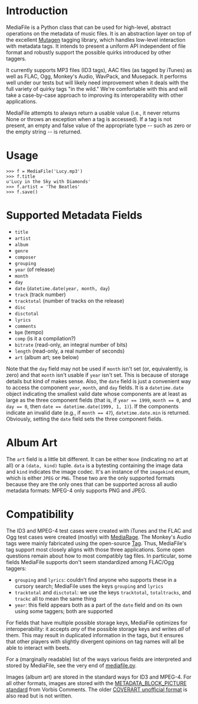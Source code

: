 # Introduction #

MediaFile is a Python class that can be used for high-level, abstract operations on the metadata of music files. It is an abstraction layer on top of the excellent [Mutagen](http://www.sacredchao.net/quodlibet/wiki/Development/Mutagen) tagging library, which handles low-level interaction with metadata tags. It intends to present a uniform API independent of file format and robustly support the possible quirks introduced by other taggers.

It currently supports MP3 files (ID3 tags), AAC files (as tagged by iTunes) as well as FLAC, Ogg, Monkey's Audio, WavPack, and Musepack. It performs well under our tests but will likely need improvement when it deals with the full variety of quirky tags "in the wild." We're comfortable with this and will take a case-by-case approach to improving its interoperability with other applications.

MediaFile attempts to always return a usable value (i.e., it never returns None or throws an exception when a tag is accessed). If a tag is not present, an empty and false value of the appropriate type -- such as zero or the empty string -- is returned.

# Usage #

```
>>> f = MediaFile('Lucy.mp3')
>>> f.title
u'Lucy in the Sky with Diamonds'
>>> f.artist = 'The Beatles'
>>> f.save()
```

# Supported Metadata Fields #

  * `title`
  * `artist`
  * `album`
  * `genre`
  * `composer`
  * `grouping`
  * `year` (of release)
  * `month`
  * `day`
  * `date` (`datetime.date(year, month, day`)
  * `track` (track number)
  * `tracktotal` (number of tracks on the release)
  * `disc`
  * `disctotal`
  * `lyrics`
  * `comments`
  * `bpm` (tempo)
  * `comp` (is it a compilation?)
  * `bitrate` (read-only, an integral number of bits)
  * `length` (read-only, a real number of seconds)
  * `art` (album art; see below)

Note that the `day` field may not be used if `month` isn't set (or, equivalently, is zero) and that `month` isn't usable if `year` isn't set. This is because of storage details but kind of makes sense. Also, the `date` field is just a convenient way to access the component `year`, `month`, and `day` fields. It is a `datetime.date` object indicating the smallest valid date whose components are at least as large as the three component fields (that is, if `year == 1999`, `month == 0`, and `day == 0`, then `date == datetime.date(1999, 1, 1)`). If the components indicate an invalid date (e.g., if `month == 47`), `datetime.date.min` is returned. Obviously, setting the `date` field sets the three component fields.

# Album Art #

The `art` field is a little bit different. It can be either `None` (indicating no art at all) or a `(data, kind)` tuple. `data` is a bytesting containing the image data and `kind` indicates the image codec. It's an instance of the `imagekind` enum, which is either `JPEG` or `PNG`. These two are the only supported formats because they are the only ones that can be supported across all audio metadata formats: MPEG-4 only supports PNG and JPEG.

# Compatibility #

The ID3 and MPEG-4 test cases were created with iTunes and the FLAC and Ogg test cases were created (mostly) with [MediaRage](http://www.chaoticsoftware.com/ProductPages/MediaRage.html). The Monkey's Audio tags were mainly fabricated using the open-source [Tag](http://sbooth.org/Tag/). Thus, MediaFile's tag support most closely aligns with those three applications. Some open questions remain about how to most compatibly tag files. In particular, some fields MediaFile supports don't seem standardized among FLAC/Ogg taggers:

  * `grouping` and `lyrics`: couldn't find anyone who supports these in a cursory search; MediaFile uses the keys `grouping` and `lyrics`
  * `tracktotal` and `disctotal`: we use the keys `tracktotal`, `totaltracks`, and `trackc` all to mean the same thing
  * `year`: this field appears both as a part of the `date` field and on its own using some taggers; both are supported

For fields that have multiple possible storage keys, MediaFile optimizes for interoperability: it accepts _any_ of the possible storage keys and writes _all_ of them. This may result in duplicated information in the tags, but it ensures that other players with slightly divergent opinions on tag names will all be able to interact with beets.

For a (marginally readable) list of the ways various fields are interpreted and stored by MediaFile, see the very end of [mediafile.py](http://code.google.com/p/beets/source/browse/trunk/beets/mediafile.py).

Images (album art) are stored in the standard ways for ID3 and MPEG-4. For all other formats, images are stored with the [METADATA\_BLOCK\_PICTURE standard](http://wiki.xiph.org/VorbisComment#METADATA_BLOCK_PICTURE) from Vorbis Comments. The older [COVERART unofficial format](http://wiki.xiph.org/VorbisComment#Unofficial_COVERART_field_.28deprecated.29) is also read but is not written.